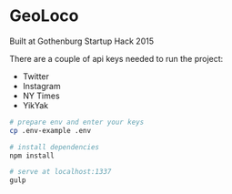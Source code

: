 # GeoLoco
Built at Gothenburg Startup Hack 2015

There are a couple of api keys needed to run the project:
+ Twitter
+ Instagram
+ NY Times
+ YikYak

``` bash
# prepare env and enter your keys
cp .env-example .env

# install dependencies
npm install

# serve at localhost:1337
gulp
```
